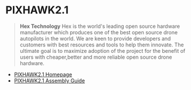 # PIXHAWK2.1

> __Hex Technology__ Hex is the world's leading open source hardware manufacturer which produces one of the best open source drone autopilots in the world. We are keen to provide developers and customers with best resources and tools to help them innovate. The ultimate goal is to maximize adoption of the project for the benefit of users with cheaper,better and more reliable open source drone hardware.

- [PIXHAWK2.1 Homepage](http://www.hex.aero/)
- [PIXHAWK2.1 Assembly Guide](http://www.hex.aero/wp-content/uploads/2016/09/PIXHAWK2-Assembly-Guide.pdf)